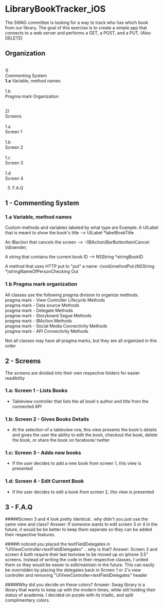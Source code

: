 # LibraryBookTracker_iOS
The SWAG committee is looking for a way to track who has which book from our library. The goal of this exercise is to create a simple app that connects to a web server and performs a GET, a POST, and a PUT. (Also DELETE)

## Organization 

<br>1)</br> Commenting System<br>
   <b>1.a</b> Variable, method names <br>
   <br>1.b</br> Pragma mark Organization<br>
   
<br>2)</br> Screens<br>
   <br>1.a</br> Screen 1<br>
   <br>1.b</br> Screen 2<br>
   <br>1.c</br> Screen 3<br> 
   <br>1.d</br> Screen 4<br>
  
3) F.A.Q

## 1 - Commenting System

### 1.a Variable, method names
Custom methods and variables labeled by what type are
Example:
A UILabel that is meant to show the book's title
--> UILabel *labelBookTitle

An IBaction that cancels the screen
--> -(IBAction)BarButtonItemCancel:(id)sender;

A string that contains the current book ID
--> NSString *stringBookID

A method that uses HTTP put to "put" a name
-(void)methodPut:(NSString *)stringNameOfPersonChecking Out

### 1.b Pragma mark organization
All classes use the following pragma division to organize methods:<br>
pragma mark - View Controller Lifecycle Methods<br>
pragma mark - Data source Methods<br>
pragma mark - Delegate Methods<br>
pragma mark - Storyboard Segue Methods<br>
pragma mark - IBAction Methods<br>
pragma mark - Social Media Connectivity Methods<br>
pragma mark - API Connectivity Methods<br>

Not all classes may have all pragma marks, but they are all organized in this order

## 2 - Screens
The screens are divided into their own respective folders for easier readibility

### 1.a: Screen 1 - Lists Books
- Tableview controller that lists the all book's author and title from the connected API

### 1.b: Screen 2 - Gives Books Details
- At the selection of a tableview row, this view presents the book's details and gives the user the ability to edit the book, checkout the book, delete the book, or share the book on facebook/ twitter

### 1.c: Screen 3 - Adds new books
- If the user decides to add a new book from screen 1, this view is presented

### 1.d: Screen 4 - Edit Current Book
- If the user decides to edit a book from screen 2, this view is presented

## 3 - F.A.Q

#####Screen 3 and 4 look pretty identical.. why didn't you just use the same view and class?
Answer: 
If someone wants to edit screen 3 or 4 in the future, it would be be better to keep them seperate so they can be added their respective features.

#####I noticed you placed the textFieldDelegates in "UIViewController+textFieldDelegates" .. why is that?
Answer:
Screen 3 and screen 4 both require their last textview to be moved up on iphone 3.5" screens. Instead of writing the code in their respective classes, I united them so they would be easier to edit/maintain in the future. This can easily be overridden by placing the delegates back in Screen 1 or 2's view controller and removing "UIViewController+textFieldDelegates" header

#####Why did you decide on these colors?
Answer:
Swag library is a library that wants to keep up with the modern times, while still holding their status of academia. I decided on purple with its triadic, and split complimentary colors.










